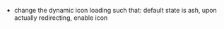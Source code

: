 - change the dynamic icon loading such that: default state is ash, upon actually redirecting, enable icon
